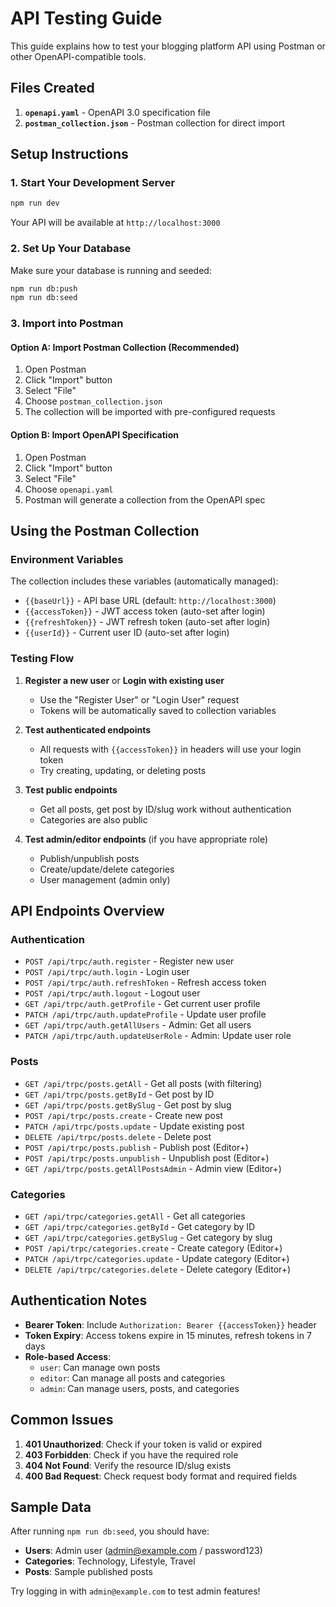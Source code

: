 # API Testing Guide

This guide explains how to test your blogging platform API using Postman or other OpenAPI-compatible tools.

## Files Created

1. **`openapi.yaml`** - OpenAPI 3.0 specification file
2. **`postman_collection.json`** - Postman collection for direct import

## Setup Instructions

### 1. Start Your Development Server

```bash
npm run dev
```

Your API will be available at `http://localhost:3000`

### 2. Set Up Your Database

Make sure your database is running and seeded:

```bash
npm run db:push
npm run db:seed
```

### 3. Import into Postman

#### Option A: Import Postman Collection (Recommended)
1. Open Postman
2. Click "Import" button
3. Select "File"
4. Choose `postman_collection.json`
5. The collection will be imported with pre-configured requests

#### Option B: Import OpenAPI Specification
1. Open Postman
2. Click "Import" button
3. Select "File"
4. Choose `openapi.yaml`
5. Postman will generate a collection from the OpenAPI spec

## Using the Postman Collection

### Environment Variables

The collection includes these variables (automatically managed):

- `{{baseUrl}}` - API base URL (default: `http://localhost:3000`)
- `{{accessToken}}` - JWT access token (auto-set after login)
- `{{refreshToken}}` - JWT refresh token (auto-set after login)
- `{{userId}}` - Current user ID (auto-set after login)

### Testing Flow

1. **Register a new user** or **Login with existing user**
   - Use the "Register User" or "Login User" request
   - Tokens will be automatically saved to collection variables

2. **Test authenticated endpoints**
   - All requests with `{{accessToken}}` in headers will use your login token
   - Try creating, updating, or deleting posts

3. **Test public endpoints**
   - Get all posts, get post by ID/slug work without authentication
   - Categories are also public

4. **Test admin/editor endpoints** (if you have appropriate role)
   - Publish/unpublish posts
   - Create/update/delete categories
   - User management (admin only)

## API Endpoints Overview

### Authentication
- `POST /api/trpc/auth.register` - Register new user
- `POST /api/trpc/auth.login` - Login user
- `POST /api/trpc/auth.refreshToken` - Refresh access token
- `POST /api/trpc/auth.logout` - Logout user
- `GET /api/trpc/auth.getProfile` - Get current user profile
- `PATCH /api/trpc/auth.updateProfile` - Update user profile
- `GET /api/trpc/auth.getAllUsers` - Admin: Get all users
- `PATCH /api/trpc/auth.updateUserRole` - Admin: Update user role

### Posts
- `GET /api/trpc/posts.getAll` - Get all posts (with filtering)
- `GET /api/trpc/posts.getById` - Get post by ID
- `GET /api/trpc/posts.getBySlug` - Get post by slug
- `POST /api/trpc/posts.create` - Create new post
- `PATCH /api/trpc/posts.update` - Update existing post
- `DELETE /api/trpc/posts.delete` - Delete post
- `POST /api/trpc/posts.publish` - Publish post (Editor+)
- `POST /api/trpc/posts.unpublish` - Unpublish post (Editor+)
- `GET /api/trpc/posts.getAllPostsAdmin` - Admin view (Editor+)

### Categories
- `GET /api/trpc/categories.getAll` - Get all categories
- `GET /api/trpc/categories.getById` - Get category by ID
- `GET /api/trpc/categories.getBySlug` - Get category by slug
- `POST /api/trpc/categories.create` - Create category (Editor+)
- `PATCH /api/trpc/categories.update` - Update category (Editor+)
- `DELETE /api/trpc/categories.delete` - Delete category (Editor+)

## Authentication Notes

- **Bearer Token**: Include `Authorization: Bearer {{accessToken}}` header
- **Token Expiry**: Access tokens expire in 15 minutes, refresh tokens in 7 days
- **Role-based Access**:
  - `user`: Can manage own posts
  - `editor`: Can manage all posts and categories
  - `admin`: Can manage users, posts, and categories

## Common Issues

1. **401 Unauthorized**: Check if your token is valid or expired
2. **403 Forbidden**: Check if you have the required role
3. **404 Not Found**: Verify the resource ID/slug exists
4. **400 Bad Request**: Check request body format and required fields

## Sample Data

After running `npm run db:seed`, you should have:

- **Users**: Admin user (admin@example.com / password123)
- **Categories**: Technology, Lifestyle, Travel
- **Posts**: Sample published posts

Try logging in with `admin@example.com` to test admin features!